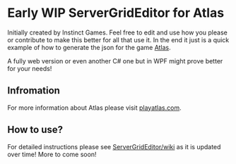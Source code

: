 # Early WIP ServerGridEditor for Atlas

Initially created by Instinct Games. Feel free to edit and use how you please or contribute to make this better for all that use it. In the end it just is a quick example of how to generate the json for the game [Atlas](https://playatlas.com).

A fully web version or even another C# one but in WPF might prove better for your needs! 

## Infromation
For more information about Atlas please visit [playatlas.com](https://playatlas.com).

## How to use?
For detailed instructions please see [ServerGridEditor/wiki](https://github.com/GrapeshotGames/ServerGridEditor/wiki) as it is updated over time! More to come soon!

